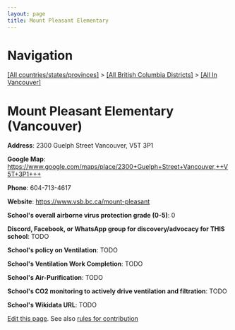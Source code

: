 ```yaml
---
layout: page
title: Mount Pleasant Elementary
---
```

# Navigation

[[All countries/states/provinces]](../../..) > [[All British Columbia Districts]](../..) > [[All In Vancouver]](..)

# Mount Pleasant Elementary (Vancouver)

**Address**: 2300 Guelph Street Vancouver,  V5T 3P1

**Google Map**: <https://www.google.com/maps/place/2300+Guelph+Street+Vancouver,++V5T+3P1+++>

**Phone**: 604-713-4617

**Website**: <https://www.vsb.bc.ca/mount-pleasant>

**School's overall airborne virus protection grade (0-5)**: 0

**Discord, Facebook, or WhatsApp group for discovery/advocacy for THIS school**: TODO

**School's policy on Ventilation**: TODO

**School's Ventilation Work Completion**: TODO

**School's Air-Purification**: TODO

**School's CO2 monitoring to actively drive ventilation and filtration**: TODO

**School's Wikidata URL**: TODO


[Edit this page](https://github.com/ventilate-schools/BC/edit/main/./Vancouver/Mount_Pleasant_Elementary.md). See also [rules for contribution](../../../contribution-rules/)